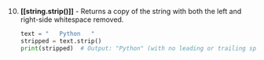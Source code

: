 10. **[[string.strip()]]** - Returns a copy of the string with both the left and right-side whitespace removed.
    ```python
    text = "   Python   "
    stripped = text.strip()
    print(stripped)  # Output: "Python" (with no leading or trailing spaces)
    ```